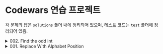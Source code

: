 # Codewars 연습 프로젝트

각 문제의 답은 `solutions` 폴더 내에 정리되어 있으며, 테스트 코드는 `test` 폴더에 정리되어 있음.

<details>
<summary>002. Find the odd int</summary>

[Codewars Link](https://www.codewars.com/kata/54da5a58ea159efa38000836)

Given an array, find the integer that appears an odd number of times.

There will always be only one integer that appears an odd number of times.

</details>
<details>
<summary>001. Replace With Alphabet Position</summary>

[Codewars Link](https://www.codewars.com/kata/546f922b54af40e1e90001da)

Welcome.

In this kata you are required to, given a string, replace every letter with its position in the alphabet.

If anything in the text isn't a letter, ignore it and don't return it.

`"a" = 1`, `"b" = 2`, etc.

Example

```python
alphabet_position("The sunset sets at twelve o' clock.")
```

Should return `"20 8 5 19 21 14 19 5 20 19 5 20 19 1 20 20 23 5 12 22 5 15 3 12 15 3 11"`(as a string)

</details>